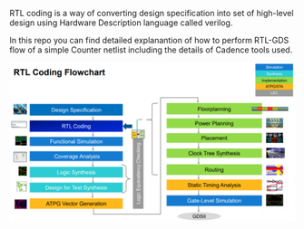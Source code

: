 RTL coding is a way of converting design specification into set of high-level design using Hardware Description language called verilog.

In this repo you can find detailed explanantion of how to perform RTL-GDS flow of a simple Counter netlist including the details of Cadence tools used.

![RTL-GDS Flow from design specification to extracting GDS2 file](<Screenshot 2023-09-25 210709.png>)